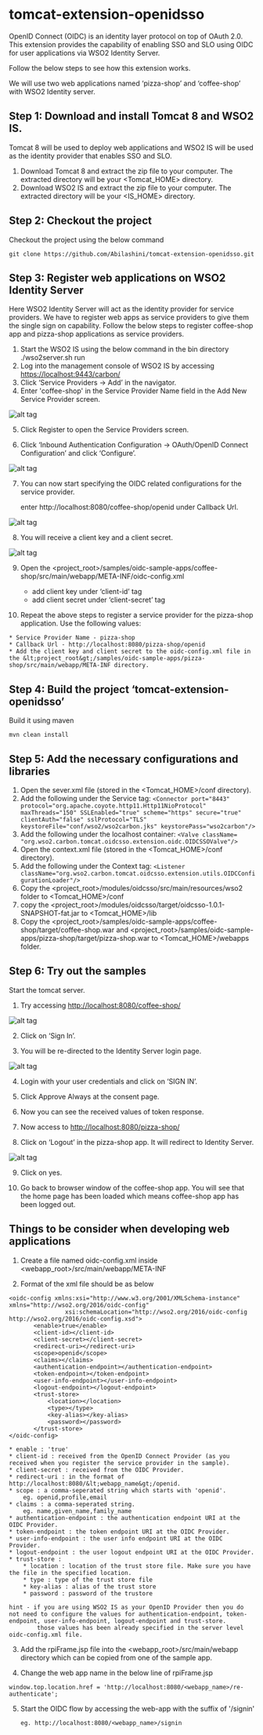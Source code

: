 # tomcat-extension-openidsso #

 OpenID Connect (OIDC) is an identity layer protocol on top of OAuth 2.0.
 This extension provides the capability of enabling SSO and SLO using OIDC for user applications via WSO2 Identity Server.

 Follow the below steps to see how this extension works.

 We will use two web applications named ‘pizza-shop’ and ‘coffee-shop’  with WSO2 Identity server.

## Step 1: Download and install Tomcat 8 and WSO2 IS. ##

 Tomcat 8 will be used to deploy web applications and WSO2 IS will be used as the identity provider that enables SSO and SLO.

1. Download Tomcat 8 and extract the zip file to your computer. 
   The extracted directory will be your &lt;Tomcat_HOME&gt; directory.
2. Download WSO2 IS and extract the zip file to your computer. 
   The extracted directory will be your &lt;IS_HOME&gt; directory.

## Step 2: Checkout the project ##

Checkout the project using the below command

    git clone https://github.com/Abilashini/tomcat-extension-openidsso.git

## Step 3: Register web applications on WSO2 Identity Server ##

 Here WSO2 Identity Server will act as the identity provider for service providers.
 We have to register web apps as service providers to give them the single sign on capability.
 Follow the below steps to register coffee-shop app and pizza-shop applications as service providers.

 1. Start the WSO2 IS using the below command in the bin directory
        ./wso2server.sh run
 2. Log into the management console of WSO2 IS by accessing <https://localhost:9443/carbon/>
 3. Click ‘Service Providers -> Add’ in the navigator.
 4. Enter 'coffee-shop' in the Service Provider Name field in the Add New Service Provider screen.

 ![alt tag](https://github.com/Abilashini/tomcat-extension-openidsso/blob/master/resources/Service-provider-register-1.png)

 5. Click Register to open the Service Providers screen.

 6. Click ‘Inbound Authentication Configuration ->  OAuth/OpenID Connect Configuration’ and click ‘Configure’.

 ![alt tag](https://github.com/Abilashini/tomcat-extension-openidsso/blob/master/resources/Service-provider-register-2.png)

 7. You can now start specifying the OIDC related configurations for the service provider.

	enter http://localhost:8080/coffee-shop/openid under Callback Url.
        
 ![alt tag](https://github.com/Abilashini/tomcat-extension-openidsso/blob/master/resources/Service-provider-register-3.png)

 8. You will receive a client key and a client secret.
    
 ![alt tag](https://github.com/Abilashini/tomcat-extension-openidsso/blob/master/resources/Service-provider-register-4.png) 

 9. Open the &lt;project_root&gt;/samples/oidc-sample-apps/coffee-shop/src/main/webapp/META-INF/oidc-config.xml
 
	* add client key under ‘client-id’ tag
	* add client secret under ‘client-secret’ tag
 10. Repeat the above steps to register a service provider for the pizza-shop application. Use the following values:
 
	* Service Provider Name - pizza-shop
	* Callback Url - http://localhost:8080/pizza-shop/openid
	* Add the client key and client secret to the oidc-config.xml file in the &lt;project_root&gt;/samples/oidc-sample-apps/pizza-shop/src/main/webapp/META-INF directory.
	
## Step 4: Build the project ‘tomcat-extension-openidsso’ ##

 Build it using maven

	mvn clean install
	
## Step 5: Add the necessary configurations and libraries ##

1. Open the sever.xml file (stored in the &lt;Tomcat_HOME&gt;/conf directory).
2. Add the following under the Service tag:
        `<Connector port="8443" protocol="org.apache.coyote.http11.Http11NioProtocol"
                   maxThreads="150" SSLEnabled="true" scheme="https" secure="true"
                   clientAuth="false" sslProtocol="TLS" keystoreFile="conf/wso2/wso2carbon.jks"
                   keystorePass="wso2carbon"/>`
3. Add the following under the localhost container:
`<Valve className= "org.wso2.carbon.tomcat.oidcsso.extension.oidc.OIDCSSOValve"/>`	
4. Open the context.xml file (stored in the &lt;Tomcat_HOME&gt;/conf directory).
5. Add the following under the Context tag:
`<Listener className="org.wso2.carbon.tomcat.oidcsso.extension.utils.OIDCConfigurationLoader"/>`
6. Copy the &lt;project_root&gt;/modules/oidcsso/src/main/resources/wso2 folder to &lt;Tomcat_HOME&gt;/conf
7. copy the &lt;project_root&gt;/modules/oidcsso/target/oidcsso-1.0.1-SNAPSHOT-fat.jar to <Tomcat_HOME>/lib
8. Copy the &lt;project_root&gt;/samples/oidc-sample-apps/coffee-shop/target/coffee-shop.war and &lt;project_root&gt;/samples/oidc-sample-apps/pizza-shop/target/pizza-shop.war to &lt;Tomcat_HOME&gt;/webapps folder.

## Step 6: Try out the samples ##

Start the tomcat server.

 1. Try accessing <http://localhost:8080/coffee-shop/>

 ![alt tag](https://github.com/Abilashini/tomcat-extension-openidsso/blob/master/resources/home-page.png)

 2. Click on ‘Sign In’.

 3. You will be re-directed to the Identity Server login page.

 ![alt tag](https://github.com/Abilashini/tomcat-extension-openidsso/blob/master/resources/IS-login.png)

 4. Login with your user credentials and click on ‘SIGN IN’.

 5. Click Approve Always at the consent page.

 6. Now you can see the received values of token response.

 7. Now access to <http://localhost:8080/pizza-shop/>

 8. Click on ‘Logout’ in the pizza-shop app. It will redirect to Identity Server. 

 ![alt tag](https://github.com/Abilashini/tomcat-extension-openidsso/blob/master/resources/IS-logout.png)

 9. Click on yes. 

 10. Go back to browser window of the coffee-shop app. You will see that the home page has been loaded which means coffee-shop app has been logged out. 

## Things to be consider when developing web applications ##

 1. Create a file named oidc-config.xml inside &lt;webapp_root&gt;/src/main/webapp/META-INF

 2. Format of the xml file should be as below

 ```
 <oidc-config xmlns:xsi="http://www.w3.org/2001/XMLSchema-instance" xmlns="http://wso2.org/2016/oidc-config"
                 xsi:schemaLocation="http://wso2.org/2016/oidc-config http://wso2.org/2016/oidc-config.xsd">
        <enable>true</enable>
        <client-id></client-id>
        <client-secret></client-secret>
        <redirect-uri></redirect-uri>
        <scope>openid</scope>
        <claims></claims>
        <authentication-endpoint></authentication-endpoint>
        <token-endpoint></token-endpoint>
        <user-info-endpoint></user-info-endpoint>
        <logout-endpoint></logout-endpoint>
        <trust-store>
            <location></location>
            <type></type>
            <key-alias></key-alias>
            <password></password>
        </trust-store>
</oidc-config>
```

    * enable : 'true'
    * client-id : received from the OpenID Connect Provider (as you received when you register the service provider in the sample).
    * client-secret : received from the OIDC Provider.
    * redirect-uri : in the format of http://localhost:8080/&lt;webapp_name&gt;/openid.
    * scope : a comma-seperated string which starts with 'openid'.
        eg. openid,profile,email
    * claims : a comma-seperated string.
        eg. name,given_name,family_name
    * authentication-endpoint : the authentication endpoint URI at the OIDC Provider.
    * token-endpoint : the token endpoint URI at the OIDC Provider.
    * user-info-endpoint : the user info endpoint URI at the OIDC Provider.
    * logout-endpoint : the user logout endpoint URI at the OIDC Provider.
    * trust-store :
        * location : location of the trust store file. Make sure you have the file in the specified location.
        * type : type of the trust store file
        * key-alias : alias of the trust store
        * password : password of the trustore

    hint - if you are using WSO2 IS as your OpenID Provider then you do not need to configure the values for authentication-endpoint, token-endpoint, user-info-endpoint, logout-endpoint and trust-store.
            those values has been already specified in the server level oidc-config.xml file.

 3. Add the rpiFrame.jsp file into the &lt;webapp_root&gt;/src/main/webapp directory which can be copied from one of the sample app.

 4. Change the web app name in the below line of rpiFrame.jsp

 ``` window.top.location.href = 'http://localhost:8080/<webapp_name>/re-authenticate'; ```

 5. Start the OIDC flow by accessing the web-app with the suffix of '/signin'

        eg. http://localhost:8080/<webapp_name>/signin
